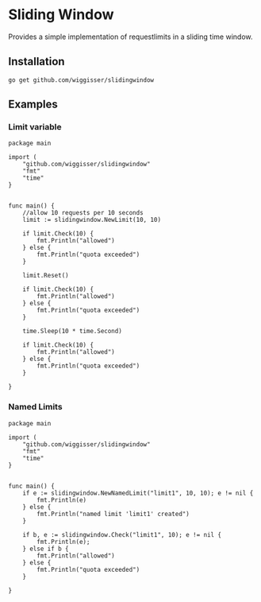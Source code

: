 # Sliding Window

Provides a simple implementation of requestlimits in a sliding time window.

## Installation

    go get github.com/wiggisser/slidingwindow

## Examples

### Limit variable

    package main

    import (
        "github.com/wiggisser/slidingwindow"
        "fmt"
        "time"
    }


    func main() {
        //allow 10 requests per 10 seconds
        limit := slidingwindow.NewLimit(10, 10)

        if limit.Check(10) {
            fmt.Println("allowed")
        } else {
            fmt.Println("quota exceeded")
        }

        limit.Reset()

        if limit.Check(10) {
            fmt.Println("allowed")
        } else {
            fmt.Println("quota exceeded")
        }

        time.Sleep(10 * time.Second)

        if limit.Check(10) {
            fmt.Println("allowed")
        } else {
            fmt.Println("quota exceeded")
        }

    }

### Named Limits

    package main

    import (
        "github.com/wiggisser/slidingwindow"
        "fmt"
        "time"
    }


    func main() {
        if e := slidingwindow.NewNamedLimit("limit1", 10, 10); e != nil {
            fmt.Println(e)
        } else {
            fmt.Println("named limit 'limit1' created")
        }

        if b, e := slidingwindow.Check("limit1", 10); e != nil {
            fmt.Println(e);
        } else if b {
            fmt.Println("allowed")
        } else {
            fmt.Println("quota exceeded")
        }

    }
